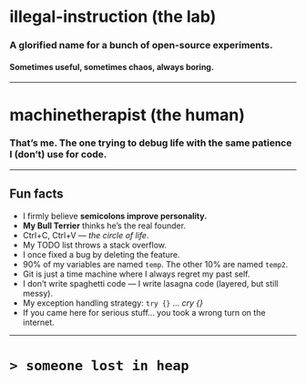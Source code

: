 # illegal-instruction (the lab)  
### A glorified name for a bunch of open-source experiments.  
#### Sometimes useful, sometimes chaos, always boring.  

---

# machinetherapist (the human)  
### That’s me. The one trying to debug life with the same patience I (don’t) use for code.  

---

## Fun facts

- I firmly believe **semicolons improve personality.**  
- **My Bull Terrier** thinks he’s the real founder.  
- Ctrl+C, Ctrl+V — *the circle of life*.  
- My TODO list throws a stack overflow.  
- I once fixed a bug by deleting the feature.  
- 90% of my variables are named `temp`. The other 10% are named `temp2`.  
- Git is just a time machine where I always regret my past self.  
- I don’t write spaghetti code — I write lasagna code (layered, but still messy).  
- My exception handling strategy: `try {}` … *cry {}*  
- If you came here for serious stuff… you took a wrong turn on the internet.  

---

# `> someone lost in heap`  

